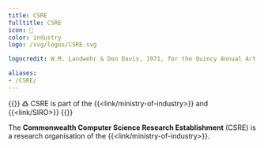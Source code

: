 ```yaml
---
title: CSRE
fulltitle: CSRE
icon: 🔬
color: industry
logo: /svg/logos/CSRE.svg

logocredit: W.M. Landwehr & Don Davis, 1971, for the Quincy Annual Art Show

aliases:
- /CSRE/
---
```

{{<note>}}
߷ CSRE is part of the {{<link/ministry-of-industry>}} and {{<link/SIRO>}}
{{</note>}}

The <span class="fi fi-min-csre fis"></span> **Commonwealth Computer Science Research Establishment** (CSRE) is a research organisation of the {{<link/ministry-of-industry>}}.